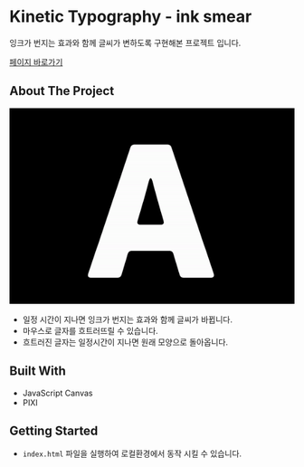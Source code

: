 # Kinetic Typography - ink smear
잉크가 번지는 효과와 함께 글씨가 변하도록 구현해본 프로젝트 입니다.

[페이지 바로가기](https://mooyeon-choi.github.io/ink-smear/)

## About The Project

[![Example](./images/ink-smear.gif)](https://mooyeon-choi.github.io/ink-smear/)

* 일정 시간이 지나면 잉크가 번지는 효과와 함께 글씨가 바뀝니다.
* 마우스로 글자를 흐트러뜨릴 수 있습니다.
* 흐트러진 글자는 일정시간이 지나면 원래 모양으로 돌아옵니다.

## Built With

* JavaScript Canvas
* PIXI

## Getting Started

* `index.html` 파일을 실행하여 로컬환경에서 동작 시킬 수 있습니다.